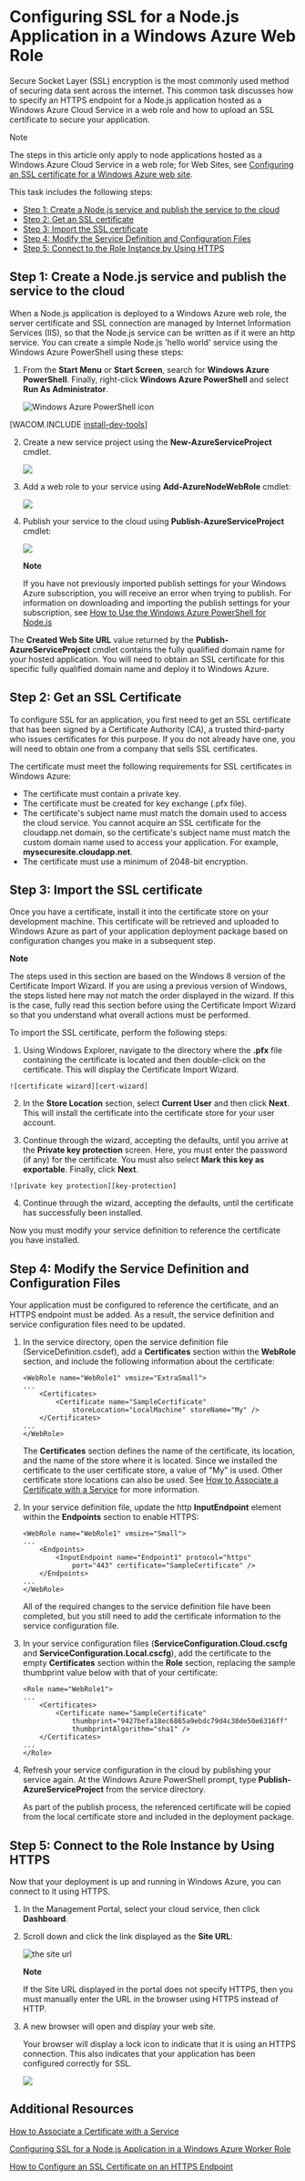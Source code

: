 <properties linkid="dev-nodejs-enablessl" urlDisplayName="Enable SSL" pageTitle="Configure SSL for a cloud service (Node.js) - Windows Azure" metaKeywords="Node.js Azure SSL, Node.js Azure HTTPS" description="Learn how to specify an HTTPS endpoint for a Node.js web role and how to upload an SSL certificate to secure your application." metaCanonical="" services="cloud-services" documentationCenter="Node.js" title="Configuring SSL for a Node.js Application in a Windows Azure Web Role" authors=""  solutions="" writer="" manager="" editor=""  />




# Configuring SSL for a Node.js Application in a Windows Azure Web Role

Secure Socket Layer (SSL) encryption is the most commonly used method of
securing data sent across the internet. This common task discusses how
to specify an HTTPS endpoint for a Node.js application hosted as a Windows Azure Cloud Service in a web role and how to upload an
SSL certificate to secure your application.

<div class="dev-callout">Note
<p>The steps in this article only apply to node applications hosted as a Windows Azure Cloud Service in a web role; for Web Sites, see <a href="./web-sites-configure-ssl-certificate/">Configuring an SSL certificate for a Windows Azure web site</a>.</p>
</div>

This task includes the following steps:

-   [Step 1: Create a Node.js service and publish the service to the cloud]
-   [Step 2: Get an SSL certificate]
-   [Step 3: Import the SSL certificate]
-   [Step 4: Modify the Service Definition and Configuration Files]
-   [Step 5: Connect to the Role Instance by Using HTTPS]

## <a name="step1"> </a>Step 1: Create a Node.js service and publish the service to the cloud

When a Node.js application is deployed to a Windows Azure web role, the
server certificate and SSL connection are managed by Internet
Information Services (IIS), so that the Node.js service can be written
as if it were an http service. You can create a simple Node.js 'hello
world' service using the Windows Azure PowerShell using these steps:

1. From the **Start Menu** or **Start Screen**, search for **Windows Azure PowerShell**. Finally, right-click **Windows Azure PowerShell** and select **Run As Administrator**.

	![Windows Azure PowerShell icon][powershell-menu]

[WACOM.INCLUDE [install-dev-tools](../includes/install-dev-tools.md)]


2.  Create a new service project using the **New-AzureServiceProject** cmdlet. 

	![][1]

3.  Add a web role to your service using **Add-AzureNodeWebRole** cmdlet:

    ![][2]

4.  Publish your service to the cloud using **Publish-AzureServiceProject** cmdlet:

    ![][3]

	<div class="dev-callout">
	<strong>Note</strong>
	<p>If you have not previously imported publish settings for your Windows Azure subscription, you will receive an error when trying to publish. For information on downloading and importing the publish settings for your subscription, see <a href="https://www.windowsazure.com/en-us/develop/nodejs/how-to-guides/powershell-cmdlets/#ImportPubSettings">How to Use the Windows Azure PowerShell for Node.js</a></p>
	</div>

The **Created Web Site URL** value returned by the **Publish-AzureServiceProject** cmdlet contains the fully qualified domain name for your hosted application. You will need to obtain an SSL certificate for this specific fully qualified domain name and deploy it to Windows Azure.

## <a name="step2"> </a>Step 2: Get an SSL Certificate

To configure SSL for an application, you first need to get an SSL
certificate that has been signed by a Certificate Authority (CA), a
trusted third-party who issues certificates for this purpose. If you do
not already have one, you will need to obtain one from a company that
sells SSL certificates.

The certificate must meet the following requirements for SSL
certificates in Windows Azure:

-   The certificate must contain a private key.
-   The certificate must be created for key exchange (.pfx file).
-   The certificate's subject name must match the domain used to access
    the cloud service. You cannot acquire an SSL certificate for the
    cloudapp.net domain, so the certificate's subject name must match
    the custom domain name used to access your application. For example, __mysecuresite.cloudapp.net__.
-   The certificate must use a minimum of 2048-bit encryption.

## <a name="step3"> </a>Step 3: Import the SSL certificate

Once you have a certificate, install it into the certificate store on your development machine. This certificate will be retrieved and uploaded to Windows Azure as part of your application deployment package based on configuration changes you make in a subsequent step.

<div class="dev-callout">
<strong>Note</strong>
<p>The steps used in this section are based on the Windows 8 version of the Certificate Import Wizard. If you are using a previous version of Windows, the steps listed here may not match the order displayed in the wizard. If this is the case, fully read this section before using the Certificate Import Wizard so that you understand what overall actions must be performed.</p>
</div>

To import the SSL certificate, perform the following steps:

1.   Using Windows Explorer, navigate to the directory where the **.pfx** file containing the certificate is located and then double-click on the certificate. This will display the Certificate Import Wizard.
	
	![certificate wizard][cert-wizard]

2.   In the **Store Location** section, select **Current User** and then click **Next**. This will install the certificate into the certificate store for your user account.

3.   Continue through the wizard, accepting the defaults, until you arrive at the **Private key protection** screen. Here, you must enter the password (if any) for the certificate. You must also select **Mark this key as exportable**. Finally, click **Next**.

	![private key protection][key-protection]

4. Continue through the wizard, accepting the defaults, until the certificate has successfully been installed.

Now you must modify your service definition to reference the certificate you
have installed.

## <a name="step4"> </a>Step 4: Modify the Service Definition and Configuration Files

Your application must be configured to reference the certificate, and an HTTPS
endpoint must be added. As a result, the service definition and service
configuration files need to be updated.

1.  In the service directory, open the service definition file
    (ServiceDefinition.csdef), add a **Certificates** section within the **WebRole** section, and include the following information about the
    certificate:

        <WebRole name="WebRole1" vmsize="ExtraSmall">
        ...
            <Certificates>
                <Certificate name="SampleCertificate" 
                    storeLocation="LocalMachine" storeName="My" />
            </Certificates>
        ...
        </WebRole>

    The **Certificates** section defines the name of the certificate,
    its location, and the name of the store where it is located. Since we installed the certificate to the user certificate store, a value of "My" is used. Other certificate store locations can also be used. See [How to
    Associate a Certificate with a Service] for more information.

2.  In your service definition file, update the http **InputEndpoint** element within the **Endpoints** section to enable HTTPS:

        <WebRole name="WebRole1" vmsize="Small">
        ...
            <Endpoints>
                <InputEndpoint name="Endpoint1" protocol="https" 
                    port="443" certificate="SampleCertificate" />
            </Endpoints>
        ...
        </WebRole>

    All of the required changes to the service definition file have been
    completed, but you still need to add the certificate information to
    the service configuration file.

3.  In your service configuration files
    (**ServiceConfiguration.Cloud.cscfg** and
    **ServiceConfiguration.Local.cscfg**), add the certificate to the
    empty **Certificates** section within the **Role** section,
    replacing the sample thumbprint value below with that of your
    certificate:

        <Role name="WebRole1">
        ...
            <Certificates>
                <Certificate name="SampleCertificate" 
                    thumbprint="9427befa18ec6865a9ebdc79d4c38de50e6316ff" 
                    thumbprintAlgorithm="sha1" />
            </Certificates>
        ...
        </Role>

4.  Refresh your service configuration in the cloud by publishing
    your service again. At the Windows Azure PowerShell
    prompt, type **Publish-AzureServiceProject** from the service directory.

	As part of the publish process, the referenced certificate will be copied from the local certificate store and included in the deployment package.

## <a name="step5"> </a>Step 5: Connect to the Role Instance by Using HTTPS

Now that your deployment is up and running in Windows Azure, you can
connect to it using HTTPS.

1.  In the Management Portal, select your cloud service, then click **Dashboard**.

2. Scroll down and click the link displayed as the **Site URL**:

    ![the site url][site-url]

	<div class="dev-callout">
	<strong>Note</strong>
	<p>If the Site URL displayed in the portal does not specify HTTPS, then you must manually enter the URL in the browser using HTTPS instead of HTTP.</p>
	</div>

3.  A new browser will open and display your web site.

    Your browser will display a lock icon to indicate that it is
    using an HTTPS connection. This also indicates that your application
    has been configured correctly for SSL.

    ![][8]

## Additional Resources

[How to Associate a Certificate with a Service]

[Configuring SSL for a Node.js Application in a Windows Azure Worker Role]

[How to Configure an SSL Certificate on an HTTPS Endpoint]

  [Step 1: Create a Node.js service and publish the service to the cloud]: #step1
  [Step 2: Get an SSL certificate]: #step2
  [Step 3: Import the SSL certificate]: #step3
  [Step 4: Modify the Service Definition and Configuration Files]: #step4
  [Step 5: Connect to the Role Instance by Using HTTPS]: #step5
  [**Windows Azure PowerShell**]: http://go.microsoft.com/?linkid=9790229&clcid=0x409
  
  
  
  
  [1]: ./media/cloud-services-nodejs-configure-ssl-certificate/enable-ssl-01.png
  [2]: ./media/cloud-services-nodejs-configure-ssl-certificate/enable-ssl-02.png
  [3]: ./media/cloud-services-nodejs-configure-ssl-certificate/enable-ssl-03.png
  [Windows Azure Management Portal]: http://manage.windowsazure.com
  
  
  [How to Associate a Certificate with a Service]: http://msdn.microsoft.com/en-us/library/windowsazure/gg465718.aspx
  
  [site-url]: ./media/cloud-services-nodejs-configure-ssl-certificate/site-url.png
  [8]: ./media/cloud-services-nodejs-configure-ssl-certificate/enable-ssl-08.png
  [How to Configure an SSL Certificate on an HTTPS Endpoint]: http://msdn.microsoft.com/en-us/library/windowsazure/ff795779.aspx
  [powershell-menu]: ./media/cloud-services-nodejs-configure-ssl-certificate/azure-powershell-start.png
  [cert-wizard]: ./media/cloud-services-nodejs-configure-ssl-certificate/certificateimport.png
  [key-protection]: ./media/cloud-services-nodejs-configure-ssl-certificate/exportable.png
  [Configuring SSL for a Node.js Application in a Windows Azure Worker Role]: /en-us/develop/nodejs/common-tasks/enable-ssl-worker-role/

